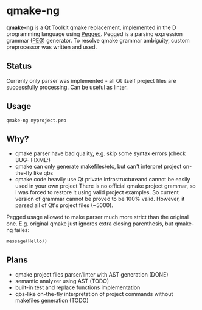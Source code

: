 qmake-ng
======

**qmake-ng** is a Qt Toolkit qmake replacement, implemented in the D programming language using [Pegged](https://github.com/PhilippeSigaud/Pegged).
Pegged is a parsing expression grammar ([PEG](http://en.wikipedia.org/wiki/Parsing_expression_grammar)) generator.
To resolve qmake grammar ambiguity, custom preprocessor was written and used.

Status
--------
Currenly only parser was implemented - all Qt itself project files are successfully processing.
Can be useful as linter.

Usage
--------
```
qmake-ng myproject.pro
```

Why?
--------
* qmake parser have bad quality, e.g. skip some syntax errors (check BUG- FIXME:)
* qmake can only generate makefiles/etc, but can't interpret project on-the-fly like qbs
* qmake code heavily use Qt private infrastructureand  cannot be easily used in your own project
There is no official qmake project grammar, so i was forced to restore it using valid project examples.
So current version of grammar cannot be proved to be 100% valid. However, it parsed all of Qt's project files (~5000).

Pegged usage allowed to make parser much more strict than the original one.
E.g. original qmake just ignores extra closing parenthesis, but qmake-ng failes:
```
message(Hello))
```

Plans
--------
* qmake project files parser/linter with AST generation (DONE)
* semantic analyzer using AST (TODO)
* built-in test and replace functions implementation
* qbs-like on-the-fly interpretation of project commands without makefiles generation (TODO)

